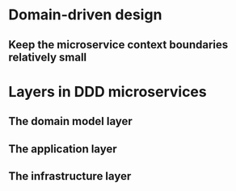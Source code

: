 # Domain-driven design

## Keep the microservice context boundaries relatively small
# Layers in DDD microservices
## The domain model layer
## The application layer
## The infrastructure layer